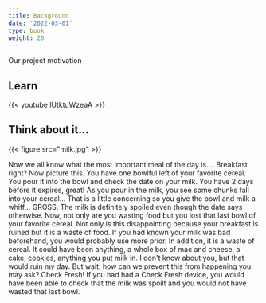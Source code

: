 ```yaml
---
title: Background
date: '2022-03-01'
type: book
weight: 20
---
```

Our project motivation
<!--more-->

## Learn

{{< youtube lUtktuWzeaA >}}


## Think about it...

{{< figure src="milk.jpg" >}}

Now we all know what the most important meal of the day is…. Breakfast right? Now picture this. You have one bowlful left of your favorite cereal. You pour it into the bowl and check the date on your milk. You have 2 days before it expires, great! As you pour in the milk, you see some chunks fall into your cereal… That is a little concerning so you give the bowl and milk a whiff… GROSS. The milk is definitely spoiled even though the date says otherwise. Now, not only are you wasting food but you lost that last bowl of your favorite cereal. Not only is this disappointing because your breakfast is ruined but it is a waste of food. If you had known your milk was bad beforehand, you would probably use more prior. In addition, it is a waste of cereal. It could have been anything, a whole box of mac and cheese, a cake, cookies, anything you put milk in. I don't know about you, but that would ruin my day. But wait, how can we prevent this from happening you may ask? Check Fresh! If you had had a Check Fresh device, you would have been able to check that the milk was spoilt and you would not have wasted that last bowl.

